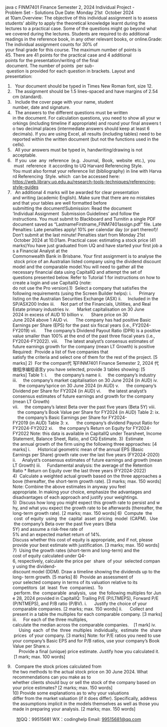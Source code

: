 java c
FINM7401 Finance
Semester 2, 2024
Individual Project - Problem Set - Solutions
Due Date: Monday 21st  October 2024 at 10am.Overview: The objective of this individual assignment is to assess students’ ability to apply the theoretical knowledge learnt during the lectures to a practical case. Some of the questions might go beyond what we covered during the lectures. Students are required to do additional readings in the reference book, in any other relevant books, or online.Grade: The individual assignment counts for 30% of your final grade for this course. The maximum number of points is 45. There are 41 points for the practical case and 4 additional points for the presentation/writing of the final  document. The number of points  per sub- question is provided for each question in brackets.
Layout and presentation:
1.   Your document should be typed in Times New Roman font, size 12.
2.   The assignment should be 1.5 lines-spaced and have margins of 2.54 cm (standard).
3.   Include the cover page with your name, student number, date and signature.
4.   The answers to the different questions must be written in the document. For calculation questions, you need to show all your workings (including timeline if appropriate) and round your final answers to two decimal places (intermediate answers should keep at least 6 decimals). If you are using Excel, all results (including tables) need to be reported within the written document (but not the functions used in the cells).
5.   All your answers must be typed in, handwriting/drawing is not acceptable.
6.   If you  use  any  reference  (e.g.  Journal,  Book,  website  etc.),  you  must  reference  it according to UQ Harvard Referencing Style. You must also format your reference list (bibliography) in line with Harvard Referencing  Style. which  can be accessed here: https://web.library.uq.edu.au/research-tools-techniques/referencing-style-guides
7.   An additional 4 marks will be awarded for clear presentation and writing (academic English). Make sure that there are no mistakes and that your tables are well formatted before submitting the document!Submission: Read the document ‘Individual Assignment  Submission Guidelines’ and follow the instructions. You must submit to Blackboard and Turnitin a single PDF document saved as “LastnameFirstname_FINM7401assign.pdf” file.
Late Penalties: Late penalties apply! 10% per calendar day (or part thereof)! Don’t submit at the last minute! Penalties start from Monday 21st  October 2024 at 10.01am.
Practical case: estimating a stock price (41 marks)You have just graduated from UQ and have started your first job as a Financial Analyst at the Commonwealth Bank in Brisbane. Your first assignment is to analyse the stock price of an Australian listed company using the dividend discount model and the comparable model.You will need to gather all the necessary financial data using CapitalIQ and attempt the set of questions presented below. Refer to Tutorial 1 for instructions on how to create a login and use CapitalIQ (note: do not use the Pro version).1)  Select a company that satisfies the following requirements (using the Screen Builder helps):
i.      Primary listing on the Australian Securities Exchange (ASX)
ii.     Included in the SP/ASX200 Index
iii.     Not part of the Financials, Utilities, and Real Estate primary industries
iv.      Market capitalisation on 30 June 2024 in excess of AUD 10 billion
v.      Share price on 30 June 2024 above 1 AUD
vi.      The company has had positive Basic Earnings per Share (EPS) for the past six fiscal years (i.e., FY2024-FY2019)
vii.      The company’s Dividend Payout Ratio (DPR) is a positive value smaller than 100% at the end of the past three fiscal years (i.e., FY2024-FY2022).
viii.     The latest analyst’s consensus estimates of future earnings growth for the company (mean
LT Growth) is positive
Required:  Provide a list of five companies that satisfy the criteria and select one of them for the rest of the project. [5 marks]
2)  For the compan代 写FINM7401 Finance Semester 2, 2024
代做程序编程语言y you have selected, provide 3 tables showing: [5 marks] Table 1:
i.      the company’s name
ii.     the company’s industry
iii.     the company’s market capitalisation on 30 June 2024 (in AUD)
iv.      the company’sprice on 30 June 2024 (in AUD)
v.      the company’s Dividend per Share for FY2024 (in AUD)
vi.      the latest analyst’s consensus estimates of future earnings and growth for the company (mean LT Growth)
vii.     the company’s latest Beta over the past five years (Beta 5Y)
viii.     the company’s Book Value per Share for FY2024 (in AUD) Table 2:
ix.     the company’s Basic Earnings per Share for FY2024-FY2019 (in AUD) Table 3:
x.      the company’s dividend Payout Ratio for FY2024-FY2022 xi.     the company’s Return on Equity for FY2024-FY2022
Note: this data is available in CapitalIQ under Tearsheet, Income Statement, Balance Sheet, Ratio, and CIQ Estimate.
3)  Estimate the annual growth of the firm using the following three approaches: [4 marks]
i.      Historical geometric mean of the annual EPS (Basic Earnings per Share) growth rate over the last five years (FY2024-2020)
ii.     Analyst’s consensus estimates of future earnings and growth (mean LT Growth)
iii.     Fundamental analysis: the average of the Retention Ratio * Return on Equity over the last three years (FY2024-2022)
4)  Calculate a weighted actual growth based on the three approaches above (thereafter, the short-term growth rate). [3 marks; max. 150 words]
Note: Combine the above estimates in anyway you feel appropriate. In making your choice, emphasize the advantages and disadvantages of each approach and justify your weightings.
5)  Discuss how long you might expect this growth rate to persist and why, and what you expect the growth rate to be afterwards (thereafter, the long-term growth rate). [2 marks; max. 150 words]
6)  Compute  the  cost  of equity  using  the  capital  asset  pricing  model  (CAPM).  Use  the company’s Beta over the past five years (Beta 5Y) and assume a risk-free rate of 5% and an expected market return of 14%. Discuss whether this cost of equity is appropriate, and if not, please provide your best estimate with justification. [3 marks; max. 150 words]
7)  Using the growth rates (short-term and long-term) and the cost of equity calculated under Q4-6, respectively, calculate the price per  share  of your  selected company using the dividend-discount model (DDM). Draw a timeline showing the dividends up to the long- term growth. [5 marks]
8)  Provide an assessment of your selected company in terms of its valuation relative to its competitors  (at  least  five  companies).  To  perform. the  comparable  analysis,  use  the following multiples for June 28, 2024 provided in CapitalIQ: Trailing P/E (P/LTMEPS), Forward P/E (P/NTMEPS), and P/B ratio (P/BV).
i.      Justify the choice of your comparable companies. [2 marks; max. 150 words]
ii.      Collect and present in a table the multiples for each comparable company. [3 marks]
iii.     For each of the three multiples, calculate the median across the comparable companies.    [1 mark]
iv.      Using  each  of the  three  multiples  individually,  estimate  the  share  prices  of your company. [3 marks]
Note: for P/E ratios you need to use your company’s Basic EPS and for P/B ratios, use your company’s Book Value per Share.v.      Provide a final (unique) price estimate. Justify how you calculated it.  [1 mark; max. 100 words]
9)   Compare the stock prices calculated from the two methods to the actual stock price on 30 June 2024. What recommendations can you make as to whether clients should buy or sell the stock of the company based on your price estimates? [2 marks; max. 150 words]
10) Provide some explanations as to why your valuations differ from the market valuation (if it does differ). Specifically, address the assumptions implicit in the models themselves as well as those you made in preparing your analysis. [2 marks; max. 150 words]







         
加QQ：99515681  WX：codinghelp  Email: 99515681@qq.com
